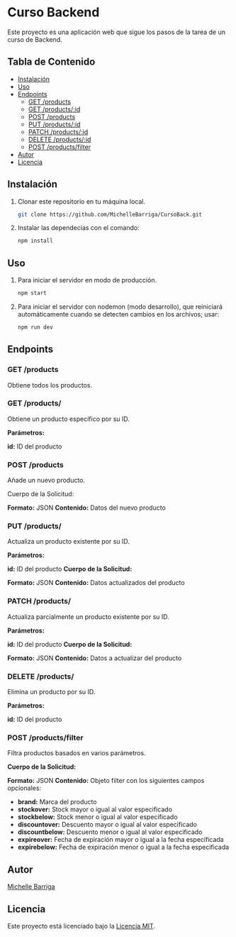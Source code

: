 # Curso Backend

Este proyecto es una aplicación web que sigue los pasos de la tarea de un curso de Backend.
## Tabla de Contenido

- [Instalación](#instalación)
- [Uso](#uso)
- [Endpoints](#endpoints)
  - [GET /products](#get-products)
  - [GET /products/:id](#get-products)
  - [POST /products](#post-products)
  - [PUT /products/:id](#put-products)
  - [PATCH /products/:id](#patch-products)
  - [DELETE /products/:id](#delete-products)
  - [POST /products/filter](#post-productsfilter)
- [Autor](#autor)
- [Licencia](#licencia)

## Instalación

1. Clonar este repositorio en tu máquina local. 

    ```bash
    git clone https://github.com/MichelleBarriga/CursoBack.git
    ```
2. Instalar las dependecias con el comando:
    ```bash
    npm install
    ```

## Uso

1. Para iniciar el servidor en modo de producción.
    ```bash
    npm start
    ```
2. Para iniciar el servidor con nodemon (modo desarrollo), que reiniciará automáticamente cuando se detecten cambios en los archivos; usar:
    ```bash
    npm run dev
    ```
## Endpoints
### GET /products
Obtiene todos los productos.

### GET /products/
Obtiene un producto específico por su ID.

**Parámetros:**

**id:** ID del producto

### POST /products
Añade un nuevo producto.

Cuerpo de la Solicitud:

**Formato:** JSON
**Contenido:** Datos del nuevo producto

### PUT /products/
Actualiza un producto existente por su ID.

**Parámetros:**

**id:**  ID del producto
**Cuerpo de la Solicitud:**

**Formato:** JSON
**Contenido:** Datos actualizados del producto

### PATCH /products/
Actualiza parcialmente un producto existente por su ID.

**Parámetros:**

**id:** ID del producto
**Cuerpo de la Solicitud:**

**Formato:** JSON
**Contenido:** Datos a actualizar del producto

### DELETE /products/
Elimina un producto por su ID.

**Parámetros:**

**id:** ID del producto

### POST /products/filter
Filtra productos basados en varios parámetros.

**Cuerpo de la Solicitud:**

**Formato:** JSON
**Contenido:** Objeto filter con los siguientes campos opcionales:

- **brand:** Marca del producto
- **stockover:** Stock mayor o igual al valor especificado
- **stockbelow:** Stock menor o igual al valor especificado
- **discountover:** Descuento mayor o igual al valor especificado
- **discountbelow:** Descuento menor o igual al valor especificado
- **expireover:** Fecha de expiración mayor o igual a la fecha especificada
- **expirebelow:** Fecha de expiración menor o igual a la fecha especificada


## Autor

[Michelle Barriga](https://github.com/MichelleBarriga)

## Licencia

Este proyecto está licenciado bajo la [Licencia MIT](LICENSE).